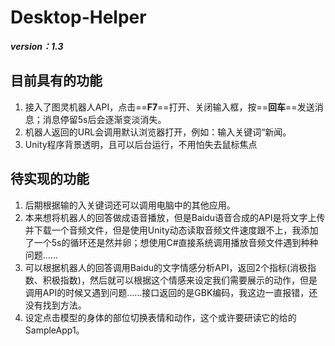 # Desktop-Helper

***version：1.3***

## 目前具有的功能

1. 接入了图灵机器人API，点击==**F7**==打开、关闭输入框，按==**回车**==发送消息；消息停留5s后会逐渐变淡消失。
2. 机器人返回的URL会调用默认浏览器打开，例如：输入关键词“新闻。
3. Unity程序背景透明，且可以后台运行，不用怕失去鼠标焦点

## 待实现的功能

1. 后期根据输的入关键词还可以调用电脑中的其他应用。
2. 本来想将机器人的回答做成语音播放，但是Baidu语音合成的API是将文字上传并下载一个音频文件，但是使用Unity动态读取音频文件速度跟不上，我添加了一个5s的循环还是然并卵；想使用C#直接系统调用播放音频文件遇到种种问题……
3. 可以根据机器人的回答调用Baidu的文字情感分析API，返回2个指标(消极指数、积极指数)，然后就可以根据这个情感来设定我们需要展示的动作，但是调用API的时候又遇到问题……接口返回的是GBK编码，我这边一直报错，还没有找到方法。
4. 设定点击模型的身体的部位切换表情和动作，这个或许要研读它的给的SampleApp1。